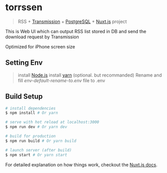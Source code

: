# torrssen

> RSS + [Transmission](https://transmissionbt.com/) + [PostgreSQL](https://www.postgresql.org/) + [Nuxt.js](https://nuxtjs.org/) project

This is Web UI which can output RSS list stored in DB and send the download request by Transmission

Optimized for iPhone screen size

## Setting Env

> install [Node.js](https://nodejs.org)
> install [yarn](https://yarnpkg.com) (optional. but recommanded)
> Rename and fill *env-default-rename-to.env* file to .env

## Build Setup

``` bash
# install dependencies
$ npm install # Or yarn

# serve with hot reload at localhost:3000
$ npm run dev # Or yarn dev

# build for production
$ npm run build # Or yarn build

# launch server (after build)
$ npm start # Or yarn start
```

For detailed explanation on how things work, checkout the [Nuxt.js docs](https://github.com/nuxt/nuxt.js).

